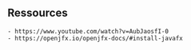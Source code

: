 

## Ressources
    - https://www.youtube.com/watch?v=AubJaosfI-0
    - https://openjfx.io/openjfx-docs/#install-javafx